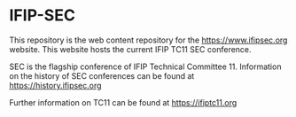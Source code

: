 # IFIP-SEC
This repository is the web content repository for the https://www.ifipsec.org website. This website hosts the current IFIP TC11 SEC conference.

SEC is the flagship conference of IFIP Technical Committee 11. Information on the history of SEC conferences can be found at https://history.ifipsec.org

Further information on TC11 can be found at https://ifiptc11.org
